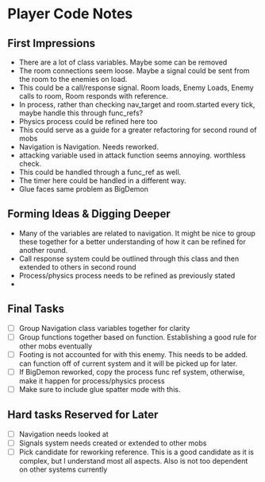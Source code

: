 # Player Code Notes
## First Impressions
 - There are a lot of class variables. Maybe some can be removed
 - The room connections seem loose. Maybe a signal could be sent from the room to the enemies on load.
  - This could be a call/response signal. Room loads, Enemy Loads, Enemy calls to room, Room responds with reference.
 - In process, rather than checking nav_target and room.started every tick, maybe handle this through func_refs?
  - Physics process could be refined here too
  - This could serve as a guide for a greater refactoring for second round of mobs
 - Navigation is Navigation. Needs reworked.
 - attacking variable used in attack function seems annoying. worthless check.
  - This could be handled through a func_ref as well.
  - The timer here could be  handled in a different way.
 - Glue faces same problem as BigDemon

## Forming Ideas & Digging Deeper
 - Many of the variables are related to navigation. It might be nice to group these together for a better understanding of how it can be refined for another round.
 - Call response system could be outlined through this class and then extended to others in second round
 - Process/physics process needs to be refined as previously stated
 - 

## Final Tasks
 - [ ] Group Navigation class variables together for clarity
 - [ ] Group functions together based on function. Establishing a good rule for other mobs eventually
 - [ ] Footing is not accounted for with this enemy. This needs to be added. can function off of current system and it will be picked up for later.
 - [ ] If BigDemon reworked, copy the process func ref system, otherwise, make it happen for process/physics process
  - [ ] Make sure to include glue spatter mode with this.

## Hard tasks Reserved for Later
 - [ ] Navigation needs looked at
 - [ ] Signals system needs created or extended to other mobs
 - [ ] Pick candidate for reworking reference. This is a good candidate as it is complex, but I understand most all aspects. Also is not too dependent on other systems currently